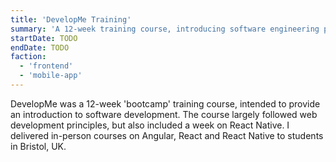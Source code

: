 ```yaml
---
title: 'DevelopMe Training'
summary: 'A 12-week training course, introducing software engineering principles to aspiring developers.'
startDate: TODO
endDate: TODO
faction:
  - 'frontend'
  - 'mobile-app'
---
```


DevelopMe was a 12-week 'bootcamp' training course, intended to provide an introduction to software development. The course largely followed web development principles, but also included a week on React Native. I delivered in-person courses on Angular, React and React Native to students in Bristol, UK.
